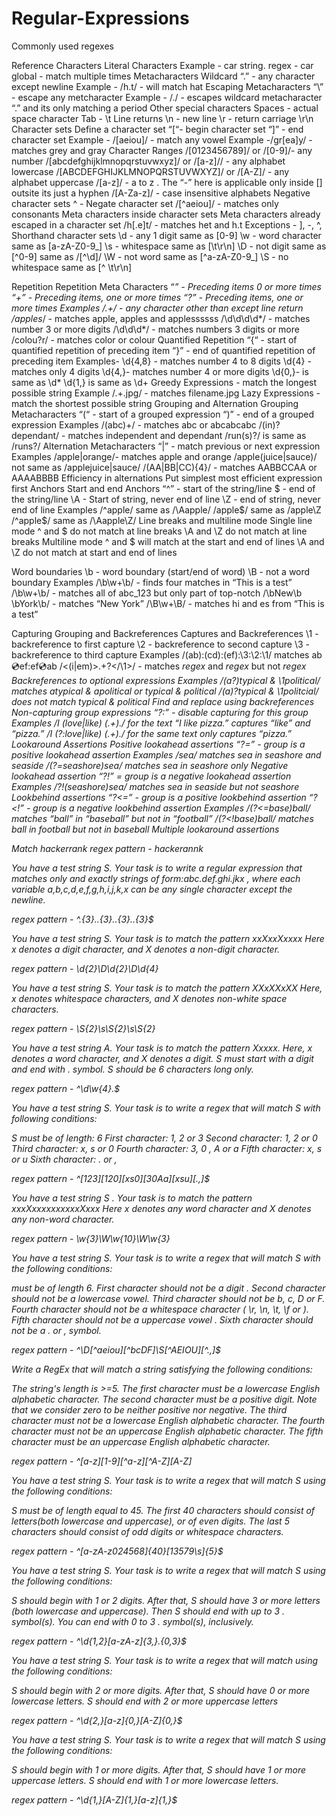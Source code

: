 # Regular-Expressions
Commonly used regexes

Reference
Characters
Literal Characters
Example - car string. regex - car
global - match multiple times
Metacharacters
Wildcard
“.” - any character except newline
Example - /h.t/ - will match hat
Escaping Metacharacters
“\” - escape any metcharacter
Example - /\./ - escapes wildcard metacharacter “.” and its only matching a period
Other special characters
Spaces - actual space character
Tab - \t
Line returns
\n - new line
\r - return carriage
\r\n
Character sets
Define a character set
“[“- begin character set
“]” - end character set
Example - /[aeiou]/ - match any vowel
Example -/gr[ea]y/ - matches grey and gray
Character Ranges
/[0123456789]/ or /[0-9]/- any number
/[abcdefghijklmnopqrstuvwxyz]/ or /[a-z]// - any alphabet lowercase
/[ABCDEFGHIJKLMNOPQRSTUVWXYZ]/ or /[A-Z]/ - any alphabet uppercase
/[a-z]/ - a to z . The “-” here is applicable only inside [] outsite its just a hyphen
/[A-Za-z]/ - case insensitive alphabets
Negative character sets
^ - Negate character set
/[^aeiou]/ - matches only consonants
Meta characters inside character sets
Meta characters already escaped in a character set
/h[.e]t/ - matches het and h.t
Exceptions - ], -, ^, \
Shorthand character sets
\d - any 1 digit same as [0-9]
\w - word character same as [a-zA-Z0-9_]
\s - whitespace same as [\t\r\n]
\D - not digit same as [^0-9] same as /[^\d]/
\W - not word same as [^a-zA-Z0-9_] 
\S - no whitespace same as [^ \t\r\n]

Repetition
Repetition Meta Characters
“*” - Preceding items 0 or more times
“+” - Preceding items, one or more times
“?” - Preceding items, one or more times
Examples
/.+/ - any character other than except line return
/apples*/ - matches apple, apples and applessssss
/\d\d\d\d*/ - matches number 3 or more digits
/\d\d\d*/ - matches numbers 3 digits or more
/colou?r/ - matches color or colour
Quantified Repetition
“{“ - start of quantified repetition of preceding item
“}” - end of quantified repetition of preceding item
Examples-
\d{4,8} - matches number 4 to 8 digits
\d{4} - matches only 4 digits
\d{4,}- matches number 4 or more digits
\d{0,}- is same as \d*
\d{1,} is same as \d+
Greedy Expressions - match the longest possible string
Example
/.+\.jpg/ - matches filename.jpg
Lazy Expressions - match the shortest possible string
Grouping and Alternation
Grouping Metacharacters
“(“ - start of a grouped expression
“)” - end of a grouped expression
Examples
/(abc)+/ - matches abc or abcabcabc
/(in)?dependant/ - matches independent and dependant
/run(s)?/ is same as /runs?/
Alternation Metacharacters
“|” - match previous or next expression
Examples
/apple|orange/- matches apple and orange
/apple(juice|sauce)/ not same as /applejuice|sauce/
/(AA|BB|CC){4}/ - matches AABBCCAA or AAAABBBB
Efficiency in alternations
Put simplest most efficient expression first
Anchors
Start and end Anchors
“^” - start of the string/line
$ - end of the string/line
\A - Start of string, never end of line
\Z - end of string, never end of line
Examples
/^apple/ same as /\Aapple/
/apple$/ same as /apple\Z
/^apple$/ same as /\Aapple\Z/ 
Line breaks and multiline mode
Single line mode
^ and $ do not match at line breaks
\A and \Z do not match at line breaks
Multiline mode
^ and $ will match at the start and end of lines
\A and \Z do not match at start and end of lines

Word boundaries
\b - word boundary (start/end of word)
\B - not a word boundary
Examples
/\b\w+\b/ - finds four matches in “This is a test”
/\b\w+\b/ - matches all of abc_123 but only part of top-notch
/\bNew\b \bYork\b/ - matches “New York”
/\B\w+\B/ - matches hi and es from  “This is a test”

Capturing Grouping and Backreferences
Captures and Backreferences
\1 - backreference to first capture
\2 - backreference to second capture
\3 - backreference to third capture
Examples
/(ab):(cd):(ef):\3:\2:\1/ matches ab:cd:ef:ef:cd:ab
/<(i|em)>.+?<\/\1>/ - matches <i>regex</i> and <em>regex</em> but not <i>regex</em>
Backreferences to optional expressions
Examples
/(a?)typical & \1political/ matches atypical & apolitical or typical & political 
/(a)?typical & \1politcial/ does not match typical & political
Find and replace using backreferences
Non-capturing group expressions
“?:” - disable capturing for this group
Examples
/I (love|like) (.+)\./ for the text “I like pizza.” captures “like” and “pizza.”
/I (?:love|like) (.+)\./ for the same text only captures “pizza.”
Lookaround Assertions
Positive lookahead assertions
“?=” - group is a positive lookahead assertion
Examples
/sea/ matches sea in seashore and seaside
/(?=seashore)sea/ matches sea in seashore only
Negative lookahead assertion
“?!” = group is a negative lookahead assertion
Examples
/?!(seashore)sea/ matches sea in seaside but not seashore
Lookbehind assertions
“?<=” - group is a positive lookbehind assertion
“?<!” - group is a negative lookbehind assertion
Examples
/(?<=base)ball/ matches “ball” in “baseball” but not in “football”
/(?<!base)ball/ matches ball in football but not in baseball
Multiple lookaround assertions

 
 











Match hackerrank
regex pattern - hackerannk

You have a test string S.
Your task is to write a regular expression that matches only and exactly strings of form:abc.def.ghi.jkx , where each variable  a,b,c,d,e,f,g,h,i,j,k,x can be any single character except the newline.

regex pattern - ^.{3}\..{3}\..{3}\..{3}$


You have a test string S. Your task is to match the pattern xxXxxXxxxx
Here x denotes a digit character, and X denotes a non-digit character.

regex pattern - \d{2}\D\d{2}\D\d{4}


You have a test string S. Your task is to match the pattern XXxXXxXX
Here, x denotes whitespace characters, and X denotes non-white space characters.

regex pattern - \S{2}\s\S{2}\s\S{2}


You have a test string A. Your task is to match the pattern Xxxxx.
Here,  x denotes a word character, and X denotes a digit.
S must start with a digit  and end with . symbol.
S should be 6 characters long only.

regex pattern - ^\d\w{4}\.$




You have a test string S.
Your task is to write a regex that will match S with following conditions:

S must be of length: 6
First character: 1, 2 or 3
Second character: 1, 2 or 0
Third character: x, s or 0
Fourth character: 3, 0 , A or a
Fifth character: x, s or u
Sixth character: . or ,

regex pattern - ^[123][120][xs0][30Aa][xsu][.,]$



You have a test string S . Your task is to match the pattern xxxXxxxxxxxxxxXxxx
Here x denotes any word character and X denotes any non-word character.

regex pattern - \w{3}\W\w{10}\W\w{3}




You have a test string S.
Your task is to write a regex that will match S with the following conditions:

 must be of length 6.
First character should not be a digit .
Second character should not be a lowercase vowel.
Third character should not be b, c, D or F.
Fourth character should not be a whitespace character ( \r, \n, \t, \f or <space> ).
Fifth character should not be a uppercase vowel .
Sixth character should not be a . or , symbol.

regex pattern - ^\D[^aeiou][^bcDF]\S[^AEIOU][^.,]$



Write a RegEx that will match a string satisfying the following conditions:

The string's length is >=5.
The first character must be a lowercase English alphabetic character.
The second character must be a positive digit. Note that we consider zero to be neither positive nor negative.
The third character must not be a lowercase English alphabetic character.
The fourth character must not be an uppercase English alphabetic character.
The fifth character must be an uppercase English alphabetic character.

regex pattern - ^[a-z][1-9][^a-z][^A-Z][A-Z]





You have a test string S.
Your task is to write a regex that will match S using the following conditions:

S must be of length equal to 45.
The first 40 characters should consist of letters(both lowercase and uppercase), or of even digits.
The last 5 characters should consist of odd digits or whitespace characters.

regex pattern - ^[a-zA-z024568]{40}[13579\s]{5}$


You have a test string S.
Your task is to write a regex that will match S using the following conditions:

S should begin with 1 or 2 digits.
After that, S should have 3 or more letters (both lowercase and uppercase).
Then S should end with up to 3 . symbol(s). You can end with 0 to 3 . symbol(s), inclusively.


regex pattern - ^\d{1,2}[a-zA-z]{3,}\.{0,3}$



You have a test string S.
Your task is to write a regex that will match  using the following conditions:

S should begin with 2 or more digits.
After that, S should have 0 or more lowercase letters.
S should end with 2 or more uppercase letters

regex pattern - ^\d{2,}[a-z]{0,}[A-Z]{0,}$


You have a test string S.
Your task is to write a regex that will match S using the following conditions:

S should begin with 1 or more digits.
After that, S should have 1 or more uppercase letters.
S should end with 1 or more lowercase letters.

regex pattern - ^\d{1,}[A-Z]{1,}[a-z]{1,}$
